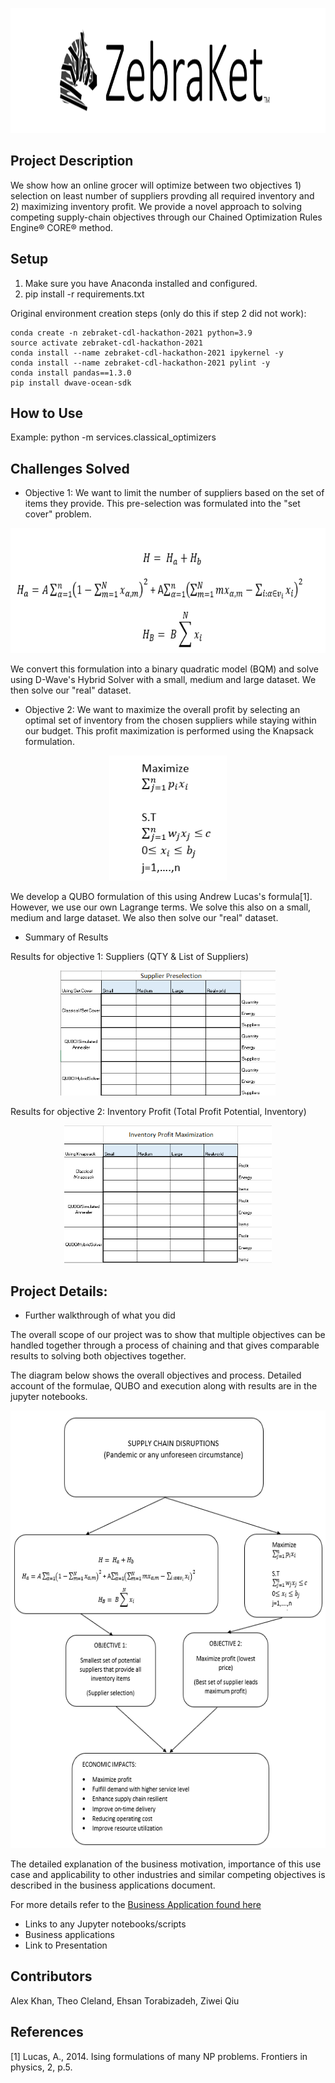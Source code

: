 <p align="center">
  <img  height="200" src="./resources/ZebraKet%20Banner.png">
</p>

## Project Description 
We show how an online grocer will optimize between two objectives 1) selection on least number of suppliers provding all required inventory and 2) maximizing inventory profit. We provide a novel approach to solving competing supply-chain objectives through our Chained Optimization Rules Engine&reg; CORE&reg; method.

## Setup
1. Make sure you have Anaconda installed and configured.
2. pip install -r requirements.txt
    
Original environment creation steps (only do this if step 2 did not work): 
```
conda create -n zebraket-cdl-hackathon-2021 python=3.9
source activate zebraket-cdl-hackathon-2021
conda install --name zebraket-cdl-hackathon-2021 ipykernel -y
conda install --name zebraket-cdl-hackathon-2021 pylint -y
conda install pandas==1.3.0
pip install dwave-ocean-sdk
```

## How to Use
Example:
python -m  services.classical_optimizers

## Challenges Solved

- Objective 1: We want to limit the number of suppliers based on the set of items they provide. This pre-selection was formulated into the "set cover" problem.

<p align="center">
  <img  height="200" src="./resources/equation1.png">
</p>

We convert this formulation into a binary quadratic model (BQM) and solve using D-Wave's Hybrid Solver with a small, medium and large dataset.  We then solve our "real" dataset.

- Objective 2: We want to maximize the overall profit by selecting an optimal set of inventory from the chosen suppliers while staying within our budget. This profit maximization is performed using the Knapsack formulation.

<p align="center">
  <img  height="200" src="./resources/equation2.png">
</p>

We develop a QUBO formulation of this using Andrew Lucas's formula[1].  However, we use our own Lagrange terms. We solve this also on a small, medium and large dataset.  We also then solve our "real" dataset.


- Summary of Results

Results for objective 1: Suppliers (QTY & List of Suppliers)

<p align="center">
  <img  height="200" src="./resources/datatable1.png">
</p>


Results for objective 2: Inventory Profit (Total Profit Potential, Inventory)

<p align="center">
  <img  height="220" src="./resources/datatable2.png">
</p>

## Project Details: 
  - Further walkthrough of what you did 

  The overall scope of our project was to show that multiple objectives can be handled together through a process of chaining and that gives comparable results to solving both objectives together.

  The diagram below shows the overall objectives and process. Detailed account of the formulae, QUBO and execution along with results are in the jupyter notebooks.  
  
<p align="center">
  <img  height="700" src="./resources/equation3.png">
</p>

The detailed explanation of the business motivation, importance of this use case and applicability to other industries and similar competing objectives is described in the business applications document.

For more details refer to the [Business Application found here](./Business_Application.md)
  - Links to any Jupyter notebooks/scripts
  - Business applications
  - Link to Presentation

## Contributors 
Alex Khan, Theo Cleland, Ehsan Torabizadeh, Ziwei Qiu

## References
[1] Lucas, A., 2014. Ising formulations of many NP problems. Frontiers in physics, 2, p.5.
